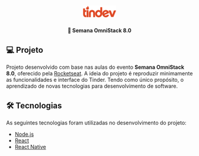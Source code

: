 <h1 align="center">
  <img src=".github/logo.png" width="90px" alt="logo" />
</h1>

<h4 align="center">
  🚀 Semana OmniStack 8.0
</h4>

## 💻 Projeto

Projeto desenvolvido com base nas aulas do evento **Semana OmniStack 8.0**, oferecido pela [Rocketseat][rocketseat].
A ideia do projeto é reproduzir minimamente as funcionalidades e interface do Tinder. Tendo como único propósito, o aprendizado de novas tecnologias para desenvolvimento de software.

## 🛠 Tecnologias

As seguintes tecnologias foram utilizadas no desenvolvimento do projeto:

- [Node.js][nodejs]
- [React][reactjs]
- [React Native][reactnative]

[rocketseat]: https://rocketseat.com.br/
[nodejs]: https://nodejs.org/en/
[reactjs]: https://reactjs.org/
[reactnative]: https://facebook.github.io/react-native/
